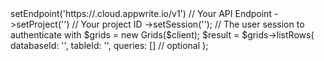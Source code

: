 <?php

use Appwrite\Client;
use Appwrite\Services\Grids;

$client = (new Client())
    ->setEndpoint('https://<REGION>.cloud.appwrite.io/v1') // Your API Endpoint
    ->setProject('<YOUR_PROJECT_ID>') // Your project ID
    ->setSession(''); // The user session to authenticate with

$grids = new Grids($client);

$result = $grids->listRows(
    databaseId: '<DATABASE_ID>',
    tableId: '<TABLE_ID>',
    queries: [] // optional
);